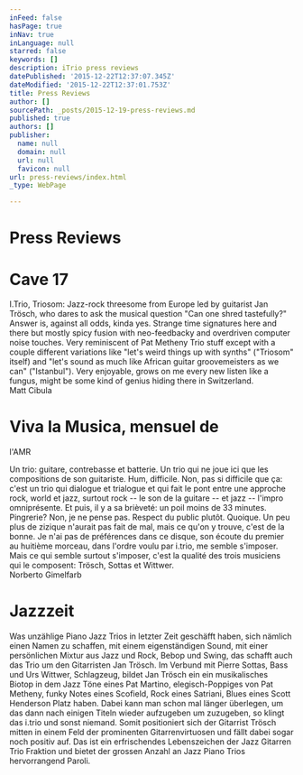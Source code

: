 ```yaml
---
inFeed: false
hasPage: true
inNav: true
inLanguage: null
starred: false
keywords: []
description: iTrio press reviews
datePublished: '2015-12-22T12:37:07.345Z'
dateModified: '2015-12-22T12:37:01.753Z'
title: Press Reviews
author: []
sourcePath: _posts/2015-12-19-press-reviews.md
published: true
authors: []
publisher:
  name: null
  domain: null
  url: null
  favicon: null
url: press-reviews/index.html
_type: WebPage

---
```

# Press Reviews

# Cave 17

I.Trio,
Triosom: Jazz-rock threesome from Europe led by guitarist Jan Trösch, who dares
to ask the musical question "Can one shred tastefully?" Answer is, against all
odds, kinda yes. Strange time signatures here and there but mostly spicy fusion
with neo-feedbacky and overdriven computer noise touches. Very reminiscent of
Pat Metheny Trio stuff except with a couple different variations like "let's
weird things up with synths" ("Triosom" itself) and "let's sound as much like
African guitar groovemeisters as we can" ("Istanbul"). Very enjoyable, grows on
me every new listen like a fungus, might be some kind of genius hiding there in
Switzerland.   
Matt Cibula

# Viva la Musica, mensuel de
l'AMR

Un trio: guitare,
contrebasse et batterie. Un trio qui ne joue ici que les compositions de son
guitariste. Hum, difficile. Non, pas si difficile que ça: c'est un trio qui
dialogue et trialogue et qui fait le pont entre une approche rock, world et
jazz, surtout rock -- le son de la guitare -- et jazz -- l'impro omniprésente. Et
puis, il y a sa brièveté: un poil moins de 33 minutes. Pingrerie? Non, je ne
pense pas. Respect du public plutôt. Quoique. Un peu plus de zizique n'aurait
pas fait de mal, mais ce qu'on y trouve, c'est de la bonne. Je n'ai pas de
préférences dans ce disque, son écoute du premier au huitième morceau, dans
l'ordre voulu par i.trio, me semble s'imposer. Mais ce qui semble surtout
s'imposer, c'est la qualité des trois musiciens qui le composent: Trösch,
Sottas et Wittwer.  
Norberto Gimelfarb

# Jazzzeit

Was unzählige Piano Jazz
Trios in letzter Zeit geschäfft haben, sich nämlich einen Namen zu schaffen,
mit einem eigenständigen Sound, mit einer persönlichen Mixtur aus Jazz und
Rock, Bebop und Swing, das schafft auch das Trio um den Gitarristen Jan Trösch.
Im Verbund mit Pierre Sottas, Bass und Urs Wittwer, Schlagzeug, bildet Jan
Trösch ein ein musikalisches Biotop in dem Jazz Töne eines Pat Martino,
elegisch-Poppiges von Pat Metheny, funky Notes eines Scofield, Rock eines
Satriani, Blues eines Scott Henderson Platz haben. Dabei kann man schon mal
länger überlegen, um das dann nach einigen Titeln wieder aufzugeben um zuzugeben,
so klingt das i.trio und sonst niemand. Somit positioniert sich der Gitarrist
Trösch mitten in einem Feld der prominenten Gitarrenvirtuosen und fällt dabei
sogar noch positiv auf. Das ist ein erfrischendes Lebenszeichen der Jazz
Gitarren Trio Fraktion und bietet der grossen Anzahl an Jazz Piano Trios
hervorrangend Paroli.